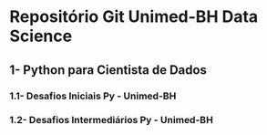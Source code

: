 # Repositório Git Unimed-BH Data Science

## 1- Python para Cientista de Dados

### 1.1- Desafios Iniciais Py - Unimed-BH
### 1.2- Desafios Intermediários Py - Unimed-BH
